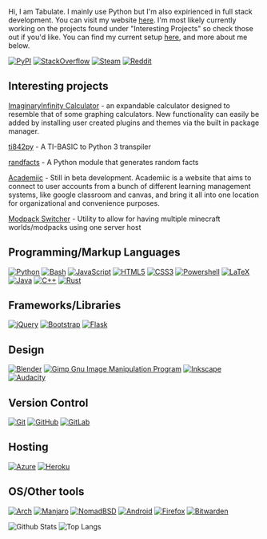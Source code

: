 Hi, I am Tabulate. I mainly use Python but I'm also expirienced in full stack development. You can visit my website [here](https://tabulatejarl8.github.io). I'm most likely currently working on the projects found under "Interesting Projects" so check those out if you'd like. You can find my current setup [here](https://tabulatejarl8.github.io/setuplist), and more about me below.

[![PyPI](https://img.shields.io/badge/PyPI-3775A9?style=for-the-badge&logo=pypi&logoColor=white&link=https://pypi.org/user/Tabulate/)](https://pypi.org/user/Tabulate/)
[![StackOverflow](https://img.shields.io/badge/StackOverflow-FE7A16?style=for-the-badge&logo=stackoverflow&logoColor=white&link=https://stackoverflow.com/users/11591238/tabulate)](https://stackoverflow.com/users/11591238/tabulate)
[![Steam](https://img.shields.io/badge/steam-%23000000.svg?style=for-the-badge&logo=steam&logoColor=white)](https://steamcommunity.com/profiles/76561198872425795)
[![Reddit](https://img.shields.io/badge/Reddit-FF4500?style=for-the-badge&logo=reddit&logoColor=white)](https://reddit.com/u/TabulateJarl8)

## Interesting projects

[ImaginaryInfinity Calculator](https://gitlab.com/TurboWafflz/ImaginaryInfinity-Calculator/-/tree/development) - an expandable calculator designed to resemble that of some graphing calculators. New functionality can easily be added by installing user created plugins and themes via the built in package manager.

[ti842py](https://github.com/TabulateJarl8/ti842py) - A TI-BASIC to Python 3 transpiler

[randfacts](https://github.com/TabulateJarl8/randfacts) - A Python module that generates random facts

[Academiic](https://gitlab.com/ImaginaryInfinity/academiic) - Still in beta development. Academiic is a website that aims to connect to user accounts from a bunch of different learning management systems, like google classroom and canvas, and bring it all into one location for organizational and convenience purposes.

[Modpack Switcher](https://github.com/TabulateJarl8/modpackSwitcher) -  Utility to allow for having multiple minecraft worlds/modpacks using one server host


## Programming/Markup Languages

[![Python](https://img.shields.io/badge/python-3670A0?style=for-the-badge&logo=python&logoColor=ffdd54)](https://python.org)
[![Bash](https://img.shields.io/badge/Bash-%23121011.svg?style=for-the-badge&logo=gnu-bash&logoColor=white)](https://www.gnu.org/software/bash/)
[![JavaScript](https://img.shields.io/badge/javascript-%23323330.svg?style=for-the-badge&logo=javascript&logoColor=%23F7DF1E)](https://www.javascript.com/)
[![HTML5](https://img.shields.io/badge/html5-%23E34F26.svg?style=for-the-badge&logo=html5&logoColor=white)](https://developer.mozilla.org/en-US/docs/Web/Guide/HTML/HTML5)
[![CSS3](https://img.shields.io/badge/css3-%231572B6.svg?style=for-the-badge&logo=css3&logoColor=white)](https://developer.mozilla.org/en-US/docs/Web/CSS)
[![Powershell](https://img.shields.io/badge/Powershell-white.svg?style=for-the-badge&logo=powershell&logoColor=%23207bcd)](https://docs.microsoft.com/en-us/powershell/)
[![LaTeX](https://img.shields.io/badge/latex-%23008080.svg?style=for-the-badge&logo=latex&logoColor=white)](https://www.latex-project.org/)
[![Java](https://img.shields.io/badge/java-%23ED8B00.svg?style=for-the-badge&logo=java&logoColor=white)](https://www.java.com/)
[![C++](https://img.shields.io/badge/C++-%2300599C.svg?style=for-the-badge&logo=c%2B%2B&logoColor=white)](https://www.cplusplus.com/)
[![Rust](https://img.shields.io/badge/rust-%238C5234.svg?style=for-the-badge&logo=rust&logoColor=black)](https://www.rust-lang.org/)

## Frameworks/Libraries
[![jQuery](https://img.shields.io/badge/jquery-%230769AD.svg?style=for-the-badge&logo=jquery&logoColor=white)](https://jquery.com/)
[![Bootstrap](https://img.shields.io/badge/bootstrap-%23563D7C.svg?style=for-the-badge&logo=bootstrap&logoColor=white)](https://getbootstrap.com/)
[![Flask](https://img.shields.io/badge/flask-%23000.svg?style=for-the-badge&logo=flask&logoColor=white)](https://flask.palletsprojects.com/)

## Design
[![Blender](https://img.shields.io/badge/blender-%23F5792A.svg?style=for-the-badge&logo=blender&logoColor=white)](https://www.blender.org/)
[![Gimp Gnu Image Manipulation Program](https://img.shields.io/badge/Gimp-657D8B?style=for-the-badge&logo=gimp&logoColor=FFFFFF)](https://www.gimp.org/)
[![Inkscape](https://img.shields.io/badge/Inkscape-e0e0e0?style=for-the-badge&logo=inkscape&logoColor=080A13)](https://inkscape.org/)
[![Audacity](https://img.shields.io/badge/Audacity-0000CC?style=for-the-badge&logo=audacity&logoColor=white)](https://www.audacityteam.org/)

## Version Control
[![Git](https://img.shields.io/badge/git-%23F05033.svg?style=for-the-badge&logo=git&logoColor=white)](https://git-scm.com/)
[![GitHub](https://img.shields.io/badge/github-%23121011.svg?style=for-the-badge&logo=github&logoColor=white)](https://github.com/TabulateJarl8)
[![GitLab](https://img.shields.io/badge/gitlab-%23181717.svg?style=for-the-badge&logo=gitlab&logoColor=white)](https://gitlab.com/TabulateJarl8)

## Hosting
[![Azure](https://img.shields.io/badge/azure-%230072C6.svg?style=for-the-badge&logo=azure-devops&logoColor=white)](https://azure.microsoft.com)
[![Heroku](https://img.shields.io/badge/heroku-%23430098.svg?style=for-the-badge&logo=heroku&logoColor=white)](https://heroku.com)

## OS/Other tools
[![Arch](https://img.shields.io/badge/Arch%20Linux-1793D1?logo=arch-linux&logoColor=fff&style=for-the-badge)](https://archlinux.org/)
[![Manjaro](https://img.shields.io/badge/Manjaro-35BF5C?style=for-the-badge&logo=Manjaro&logoColor=white)](https://manjaro.org/)
[![NomadBSD](https://img.shields.io/badge/NomadBSD-AB2B28?style=for-the-badge&logo=FreeBSD&logoColor=white)](https://nomadbsd.org/)
[![Android](https://img.shields.io/badge/Android-3DDC84?style=for-the-badge&logo=android&logoColor=white)](https://www.android.com/)
[![Firefox](https://img.shields.io/badge/Firefox-FF7139?style=for-the-badge&logo=Firefox-Browser&logoColor=white)](https://www.mozilla.org/en-US/firefox/new/)
[![Bitwarden](https://img.shields.io/badge/Bitwarden-175DDC?style=for-the-badge&logo=bitwarden&logoColor=white)](https://bitwarden.com/)


![Github Stats](https://github-readme-stats.vercel.app/api?username=TabulateJarl8&count_private=true&show_icons=true&include_all_commits=true&theme=tokyonight)
![Top Langs](https://github-readme-stats.vercel.app/api/top-langs/?username=TabulateJarl8&hide=TeX&layout=compact&theme=tokyonight&exclude_repo=academiic-public,files)
